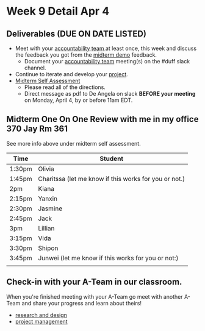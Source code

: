 # Week 9 Detail Apr 4

## Deliverables (DUE ON DATE LISTED)

* Meet with your [accountability team ](../assignments/accountability\_partner.md)at least once, this week and discuss the feedback you got from the [midterm demo](https://docs.google.com/spreadsheets/d/1U9xOT\_r\_jnaPtbKW-pZMSXHni-UoA5cN-KGZrbMJg1E/edit#gid=0) feedback.
  * Document your [accountability team](../assignments/accountability\_partner.md) meeting(s) on the #duff slack channel.
* Continue to iterate and develop your [project](../assignments/project\_versions.md).
* [Midterm Self Assessment](../assignments/assessments/midterm\_self\_assessment.md)&#x20;
  * Please read all of the directions.&#x20;
  * Direct message as pdf to De Angela on slack **BEFORE your meeting** on Monday, April 4, by or before 11am EDT.

## **Midterm One On One Review with me in my office 370 Jay Rm 361**

See more info above under midterm self assessment.

| Time   | Student                                               |
| ------ | ----------------------------------------------------- |
| 1:30pm | Olivia                                                |
| 1:45pm | Charitssa (let me know if this works for you or not.) |
| 2pm    | Kiana                                                 |
| 2:15pm | Yanxin                                                |
| 2:30pm | Jasmine                                               |
| 2:45pm | Jack                                                  |
| 3pm    | Lillian                                               |
| 3:15pm | Vida                                                  |
| 3:30pm | Shipon                                                |
| 3:45pm | Junwei (let me know if this works for you or not:)    |
|        |                                                       |

## Check-in with your A-Team in our classroom.&#x20;

When you're finished meeting with your A-Team go meet with another A-Team and share your progress and learn about theirs!

* [research and design](../assignments/project\_plan.md)
* [project management](../assignments/website.md)

##

